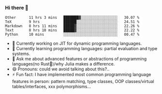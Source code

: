 
### Hi there 👋

<!--START_SECTION:waka-->
```text
Other      11 hrs 3 mins   ███████▓░░░░░░░░░░░░░░░░░   30.07 % 
TeX        9 hrs           ██████░░░░░░░░░░░░░░░░░░░   24.51 % 
Markdown   8 hrs 11 mins   █████▓░░░░░░░░░░░░░░░░░░░   22.26 % 
Text       8 hrs 10 mins   █████▓░░░░░░░░░░░░░░░░░░░   22.22 % 
Python     10 mins         ░░░░░░░░░░░░░░░░░░░░░░░░░   00.47 % 
```
<!--END_SECTION:waka-->

- 🔭 Currently working on JIT for dynamic programming languages.
- 🌱 Currently learning programming languages: partial evaluation and type systems.
- 💬 Ask me about advanced features or abstractions of programming languages(no Rust🤔)/why Julia makes a difference.
- 😄 Pronouns: could we avoid talking about this?..
- ⚡ Fun fact: I have implemented most common programming language features in person: pattern matching, type classes, OOP classes/virtual tables/interfaces, xxx polymorphisms...

<!--
**thautwarm/thautwarm** is a ✨ _special_ ✨ repository because its `README.md` (this file) appears on your GitHub profile.

Here are some ideas to get you started:

- 🔭 I’m currently working on ...
- 🌱 I’m currently learning ...
- 👯 I’m looking to collaborate on ...
- 🤔 I’m looking for help with ...
- 💬 Ask me about ...
- 📫 How to reach me: ...
- 😄 Pronouns: ...
- ⚡ Fun fact: ...
-->
